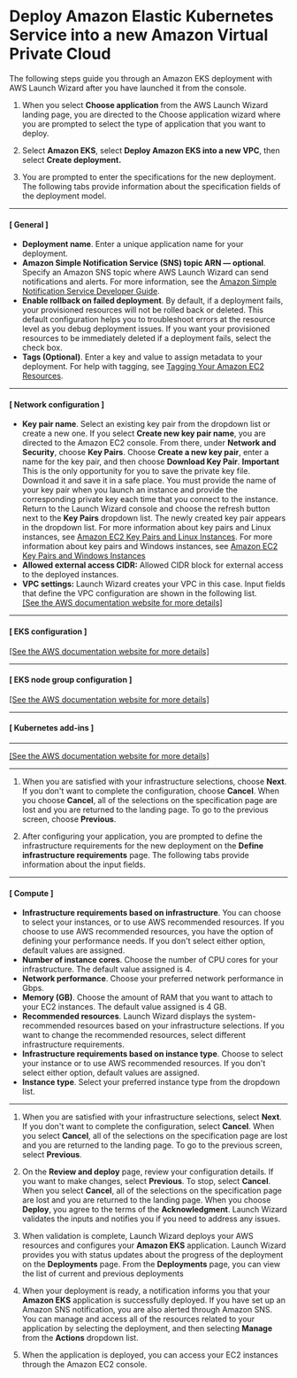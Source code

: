# Deploy Amazon Elastic Kubernetes Service into a new Amazon Virtual Private Cloud<a name="launch-wizard-eks-deployment-new-vpc"></a>

The following steps guide you through an Amazon EKS deployment with AWS Launch Wizard after you have launched it from the console\.

1. When you select **Choose application** from the AWS Launch Wizard landing page, you are directed to the Choose application wizard where you are prompted to select the type of application that you want to deploy\.

1. Select **Amazon EKS**, select **Deploy Amazon EKS into a new VPC**, then select **Create deployment\.**

1. You are prompted to enter the specifications for the new deployment\. The following tabs provide information about the specification fields of the deployment model\.

------
#### [ General ]
   + **Deployment name**\. Enter a unique application name for your deployment\.
   + **Amazon Simple Notification Service \(SNS\) topic ARN — optional**\. Specify an Amazon SNS topic where AWS Launch Wizard can send notifications and alerts\. For more information, see the [Amazon Simple Notification Service Developer Guide](https://docs.aws.amazon.com/sns/latest/dg/welcome.html)\.
   + **Enable rollback on failed deployment**\. By default, if a deployment fails, your provisioned resources will not be rolled back or deleted\. This default configuration helps you to troubleshoot errors at the resource level as you debug deployment issues\. If you want your provisioned resources to be immediately deleted if a deployment fails, select the check box\.
   + **Tags \(Optional\)**\. Enter a key and value to assign metadata to your deployment\. For help with tagging, see [Tagging Your Amazon EC2 Resources](https://docs.aws.amazon.com/AWSEC2/latest/UserGuide/Using_Tags.html)\.

------
#### [ Network configuration ]
   + **Key pair name**\. Select an existing key pair from the dropdown list or create a new one\. If you select **Create new key pair name**, you are directed to the Amazon EC2 console\. From there, under **Network and Security**, choose **Key Pairs**\. Choose **Create a new key pair**, enter a name for the key pair, and then choose **Download Key Pair**\.
**Important**  
This is the only opportunity for you to save the private key file\. Download it and save it in a safe place\. You must provide the name of your key pair when you launch an instance and provide the corresponding private key each time that you connect to the instance\. Return to the Launch Wizard console and choose the refresh button next to the **Key Pairs** dropdown list\. The newly created key pair appears in the dropdown list\. For more information about key pairs and Linux instances, see [Amazon EC2 Key Pairs and Linux Instances](https://docs.aws.amazon.com/AWSEC2/latest/UserGuide/ec2-key-pairs.html)\. For more information about key pairs and Windows instances, see [Amazon EC2 Key Pairs and Windows Instances](https://docs.aws.amazon.com/AWSEC2/latest/WindowsGuide/ec2-key-pairs.html)
   + **Allowed external access CIDR:** Allowed CIDR block for external access to the deployed instances\.
   + **VPC settings:** Launch Wizard creates your VPC in this case\. Input fields that define the VPC configuration are shown in the following list\.    
[\[See the AWS documentation website for more details\]](http://docs.aws.amazon.com/launchwizard/latest/userguide/launch-wizard-eks-deployment-new-vpc.html)

------
#### [ EKS configuration ]    
[\[See the AWS documentation website for more details\]](http://docs.aws.amazon.com/launchwizard/latest/userguide/launch-wizard-eks-deployment-new-vpc.html)

------
#### [ EKS node group configuration ]    
[\[See the AWS documentation website for more details\]](http://docs.aws.amazon.com/launchwizard/latest/userguide/launch-wizard-eks-deployment-new-vpc.html)

------
#### [ Kubernetes add\-ins ]  
****    
[\[See the AWS documentation website for more details\]](http://docs.aws.amazon.com/launchwizard/latest/userguide/launch-wizard-eks-deployment-new-vpc.html)

------

1. When you are satisfied with your infrastructure selections, choose **Next**\. If you don't want to complete the configuration, choose **Cancel**\. When you choose **Cancel**, all of the selections on the specification page are lost and you are returned to the landing page\. To go to the previous screen, choose **Previous**\.

1. After configuring your application, you are prompted to define the infrastructure requirements for the new deployment on the **Define infrastructure requirements** page\. The following tabs provide information about the input fields\.

------
#### [ Compute ]
   + **Infrastructure requirements based on infrastructure**\. You can choose to select your instances, or to use AWS recommended resources\. If you choose to use AWS recommended resources, you have the option of defining your performance needs\. If you don't select either option, default values are assigned\.
   + **Number of instance cores**\. Choose the number of CPU cores for your infrastructure\. The default value assigned is 4\.
   + **Network performance**\. Choose your preferred network performance in Gbps\.
   + **Memory \(GB\)**\. Choose the amount of RAM that you want to attach to your EC2 instances\. The default value assigned is 4 GB\.
   + **Recommended resources**\. Launch Wizard displays the system\-recommended resources based on your infrastructure selections\. If you want to change the recommended resources, select different infrastructure requirements\.
   + **Infrastructure requirements based on instance type**\. Choose to select your instance or to use AWS recommended resources\. If you don't select either option, default values are assigned\.
   + **Instance type**\. Select your preferred instance type from the dropdown list\.

------

1. When you are satisfied with your infrastructure selections, select **Next**\. If you don't want to complete the configuration, select **Cancel**\. When you select **Cancel**, all of the selections on the specification page are lost and you are returned to the landing page\. To go to the previous screen, select **Previous**\.

1. On the **Review and deploy** page, review your configuration details\. If you want to make changes, select **Previous**\. To stop, select **Cancel**\. When you select **Cancel**, all of the selections on the specification page are lost and you are returned to the landing page\. When you choose **Deploy**, you agree to the terms of the **Acknowledgment**\. Launch Wizard validates the inputs and notifies you if you need to address any issues\. 

1. When validation is complete, Launch Wizard deploys your AWS resources and configures your **Amazon EKS** application\. Launch Wizard provides you with status updates about the progress of the deployment on the **Deployments** page\. From the **Deployments** page, you can view the list of current and previous deployments 

1. When your deployment is ready, a notification informs you that your **Amazon EKS** application is successfully deployed\. If you have set up an Amazon SNS notification, you are also alerted through Amazon SNS\. You can manage and access all of the resources related to your application by selecting the deployment, and then selecting **Manage** from the **Actions** dropdown list\. 

1. When the application is deployed, you can access your EC2 instances through the Amazon EC2 console\.